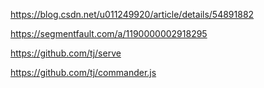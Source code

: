https://blog.csdn.net/u011249920/article/details/54891882

https://segmentfault.com/a/1190000002918295

https://github.com/tj/serve

https://github.com/tj/commander.js
